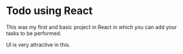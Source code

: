 
# Todo using React 

This was my first and basic project in React in which you can add your tasks to be performed.   

UI is very attractive in this.


     



















































 


   
  





 




 





 



 




 














 



















































































